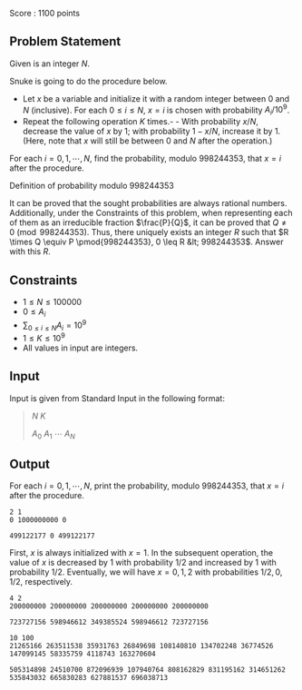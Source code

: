Score : $1100$ points

## Problem Statement

Given is an integer $N$.

Snuke is going to do the procedure below.

- Let $x$ be a variable and initialize it with a random integer between $0$ and $N$ (inclusive). For each $0 \leq i \leq N$, $x=i$ is chosen with probability $A_i/10^9$.
- Repeat the following operation $K$ times.-   - With probability $x/N$, decrease the value of $x$ by $1$; with probability $1-x/N$, increase it by $1$.
(Here, note that $x$ will still be between $0$ and $N$ after the operation.)

For each $i=0,1,\cdots,N$, find the probability, modulo $998244353$, that $x=i$ after the procedure.

Definition of probability modulo $998244353$

It can be proved that the sought probabilities are always rational numbers. Additionally, under the Constraints of this problem, when representing each of them as an irreducible fraction $\frac{P}{Q}$, it can be proved that $Q \neq 0 \pmod{998244353}$. Thus, there uniquely exists an integer $R$ such that $R \times Q \equiv P \pmod{998244353}, 0 \leq R &lt; 998244353$. Answer with this $R$.

## Constraints

- $1 \leq N \leq 100000$
- $0 \leq A_i$
- $\sum_{0 \leq i \leq N}A_i = 10^9$
- $1 \leq K \leq 10^9$
- All values in input are integers.

## Input

Input is given from Standard Input in the following format:

> $N$ $K$
> 
> $A_0$ $A_1$ $\cdots$ $A_N$

## Output

For each $i=0,1,\cdots,N$, print the probability, modulo $998244353$, that $x=i$ after the procedure.

```input1
2 1
0 1000000000 0
```

```output1
499122177 0 499122177
```

First, $x$ is always initialized with $x=1$.
In the subsequent operation, the value of $x$ is decreased by $1$ with probability $1/2$ and increased by $1$ with probability $1/2$.
Eventually, we will have $x=0,1,2$ with probabilities $1/2,0,1/2$, respectively.

```input2
4 2
200000000 200000000 200000000 200000000 200000000
```

```output2
723727156 598946612 349385524 598946612 723727156
```

```input3
10 100
21265166 263511538 35931763 26849698 108140810 134702248 36774526 147099145 58335759 4118743 163270604
```

```output3
505314898 24510700 872096939 107940764 808162829 831195162 314651262 535843032 665830283 627881537 696038713
```